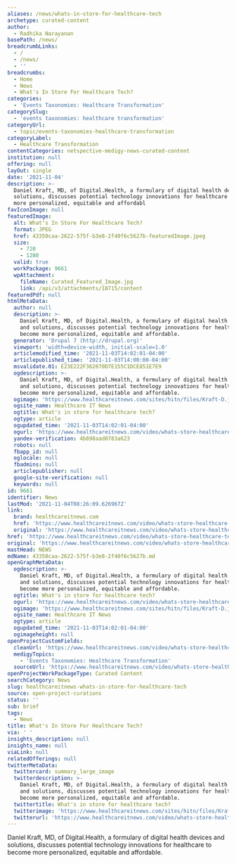 ```yaml
---
aliases: /news/whats-in-store-for-healthcare-tech
archetype: curated-content
author:
  - Radhika Narayanan
basePath: /news/
breadcrumbLinks:
  - /
  - /news/
  - ''
breadcrumbs:
  - Home
  - News
  - What's In Store For Healthcare Tech?
categories:
  - 'Events Taxonomies: Healthcare Transformation'
categorySlug:
  - 'events taxonomies: healthcare transformation'
categoryUrl:
  - topic/events-taxonomies-healthcare-transformation
categoryLabel:
  - Healthcare Transformation
contentCategories: netspective-medigy-news-curated-content
institution: null
offering: null
layOut: single
date: '2021-11-04'
description: >-
  Daniel Kraft, MD, of Digital.Health, a formulary of digital health devices and
  solutions, discusses potential technology innovations for healthcare to become
  more personalized, equitable and affordabl
favIconImage: null
featuredImage:
  alt: What's In Store For Healthcare Tech?
  format: JPEG
  href: 43350caa-2622-575f-b3e8-2f40f6c5627b-featuredImage.jpeg
  size:
    - 720
    - 1280
  valid: true
  workPackage: 9661
  wpAttachment:
    fileName: Curated_Featured_Image.jpg
    link: /api/v3/attachments/18715/content
featuredPdf: null
htmlMetaData:
  author: null
  description: >-
    Daniel Kraft, MD, of Digital.Health, a formulary of digital health devices
    and solutions, discusses potential technology innovations for healthcare to
    become more personalized, equitable and affordable.
  generator: 'Drupal 7 (http://drupal.org)'
  viewport: 'width=device-width, initial-scale=1.0'
  articlemodified_time: '2021-11-03T14:02:01-04:00'
  articlepublished_time: '2021-11-03T14:00:00-04:00'
  msvalidate.01: E23E222F362070D7E155C1DCE851E7E9
  ogdescription: >-
    Daniel Kraft, MD, of Digital.Health, a formulary of digital health devices
    and solutions, discusses potential technology innovations for healthcare to
    become more personalized, equitable and affordable.
  ogimage: 'https://www.healthcareitnews.com/sites/hitn/files/Kraft-D.jpg'
  ogsite_name: Healthcare IT News
  ogtitle: What's in store for healthcare tech?
  ogtype: article
  ogupdated_time: '2021-11-03T14:02:01-04:00'
  ogurl: 'https://www.healthcareitnews.com/video/whats-store-healthcare-tech'
  yandex-verification: 4b898aad0783a623
  robots: null
  fbapp_id: null
  oglocale: null
  fbadmins: null
  articlepublisher: null
  google-site-verification: null
  keywords: null
id: 9661
identifier: News
lastMod: '2021-11-04T08:26:09.626967Z'
link:
  brand: healthcareitnews.com
  href: 'https://www.healthcareitnews.com/video/whats-store-healthcare-tech'
  original: 'https://www.healthcareitnews.com/video/whats-store-healthcare-tech'
href: 'https://www.healthcareitnews.com/video/whats-store-healthcare-tech'
original: 'https://www.healthcareitnews.com/video/whats-store-healthcare-tech'
mastHead: NEWS
mdName: 43350caa-2622-575f-b3e8-2f40f6c5627b.md
openGraphMetaData:
  ogdescription: >-
    Daniel Kraft, MD, of Digital.Health, a formulary of digital health devices
    and solutions, discusses potential technology innovations for healthcare to
    become more personalized, equitable and affordable.
  ogtitle: What's in store for healthcare tech?
  ogurl: 'https://www.healthcareitnews.com/video/whats-store-healthcare-tech'
  ogimage: 'https://www.healthcareitnews.com/sites/hitn/files/Kraft-D.jpg'
  ogsite_name: Healthcare IT News
  ogtype: article
  ogupdated_time: '2021-11-03T14:02:01-04:00'
  ogimageheight: null
openProjectCustomFields:
  cleanUrl: 'https://www.healthcareitnews.com/video/whats-store-healthcare-tech'
  medigyTopics:
    - 'Events Taxonomies: Healthcare Transformation'
  sourceUrl: 'https://www.healthcareitnews.com/video/whats-store-healthcare-tech'
openProjectWorkPackageType: Curated Content
searchCategory: News
slug: healthcareitnews-whats-in-store-for-healthcare-tech
source: open-project-curations
status: ''
sub: brief
tags:
  - News
title: What's In Store For Healthcare Tech?
via: ' '
insights_description: null
insights_name: null
viaLink: null
relatedOfferings: null
twitterMetaData:
  twittercard: summary_large_image
  twitterdescription: >-
    Daniel Kraft, MD, of Digital.Health, a formulary of digital health devices
    and solutions, discusses potential technology innovations for healthcare to
    become more personalized, equitable and affordable.
  twittertitle: What's in store for healthcare tech?
  twitterimage: 'https://www.healthcareitnews.com/sites/hitn/files/Kraft-D.jpg'
  twitterurl: 'https://www.healthcareitnews.com/video/whats-store-healthcare-tech'
---
```

<p>Daniel Kraft, MD, of Digital.Health, a formulary of digital health devices and solutions, discusses potential technology innovations for healthcare to become more personalized, equitable and affordable.<br>&nbsp;</p>